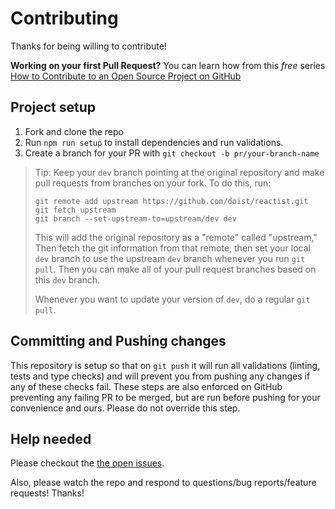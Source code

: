 # Contributing

Thanks for being willing to contribute!

**Working on your first Pull Request?** You can learn how from this _free_
series [How to Contribute to an Open Source Project on GitHub][egghead]

## Project setup

1.  Fork and clone the repo
2.  Run `npm run setup` to install dependencies and run validations.
3.  Create a branch for your PR with `git checkout -b pr/your-branch-name`

> Tip: Keep your `dev` branch pointing at the original repository and make pull
> requests from branches on your fork. To do this, run:
>
> ```
> git remote add upstream https://github.com/doist/reactist.git
> git fetch upstream
> git branch --set-upstream-to=upstream/dev dev
> ```
>
> This will add the original repository as a "remote" called "upstream," Then
> fetch the git information from that remote, then set your local `dev` branch
> to use the upstream `dev` branch whenever you run `git pull`. Then you can
> make all of your pull request branches based on this `dev` branch.
>
> Whenever you want to update your version of `dev`, do a regular `git pull`.

## Committing and Pushing changes

This repository is setup so that on `git push` it will run all validations
(linting, tests and type checks) and will prevent you from pushing any changes
if any of these checks fail. These steps are also enforced on GitHub preventing
any failing PR to be merged, but are run before pushing for your convenience and
ours. Please do not override this step.

## Help needed

Please checkout the [the open issues][issues].

Also, please watch the repo and respond to questions/bug reports/feature
requests! Thanks!

[egghead]: https://egghead.io/series/how-to-contribute-to-an-open-source-project-on-github
[issues]: https://github.com/doist/reactist/issues
